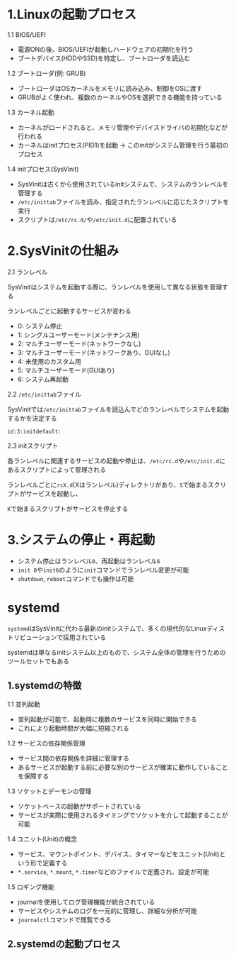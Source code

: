 # 1.Linuxの起動プロセス

1.1 BIOS/UEFI
- 電源ONの後、BIOS/UEFIが起動しハードウェアの初期化を行う
- ブートデバイス(HDDやSSD)を特定し、ブートローダを読込む

1.2 ブートローダ(例: GRUB)
- ブートローダはOSカーネルをメモリに読み込み、制御をOSに渡す
- GRUBがよく使われ、複数のカーネルやOSを選択できる機能を持っている

1.3 カーネル起動
- カーネルがロードされると、メモリ管理やデバイスドライバの初期化などが行われる
- カーネルはinitプロセス(PID1)を起動 → このinitがシステム管理を行う最初のプロセス

1.4 initプロセス(SysVinit)
- SysVinitは古くから使用されているinitシステムで、システムのランレベルを管理する
- `/etc/inittab`ファイルを読み、指定されたランレベルに応じたスクリプトを実行
- スクリプトは`/etc/rc.d/`や`/etc/init.d`に配置されている

# 2.SysVinitの仕組み

2.1 ランレベル

SysVinitはシステムを起動する際に、ランレベルを使用して異なる状態を管理する

ランレベルごとに起動するサービスが変わる

- 0: システム停止
- 1: シングルユーザーモード(メンテナンス用)
- 2: マルチユーザーモード(ネットワークなし)
- 3: マルチユーザーモード(ネットワークあり、GUIなし)
- 4: 未使用のカスタム用
- 5: マルチユーザーモード(GUIあり)
- 6: システム再起動

2.2 `/etc/inittab`ファイル

SysVinitでは`/etc/inittab`ファイルを読込んでどのランレベルでシステムを起動するかを決定する

```shell:/etc/inittab
id:3:initdefault:
```

2.3 initスクリプト

各ランレベルに関連するサービスの起動や停止は、`/etc/rc.d`や`/etc/init.d`にあるスクリプトによって管理される

ランレベルごとに`rcX.d`(Xはランレベル)ディレクトリがあり、`S`で始まるスクリプトがサービスを起動し、

`K`で始まるスクリプトがサービスを停止する

# 3.システムの停止・再起動
- システム停止はランレベル`0`、再起動はランレベル`6`
- `init 0`や`init6`のように`init`コマンドでランレベル変更が可能
- `shutdown`, `reboot`コマンドでも操作は可能

# systemd
`systemd`はSysVinitに代わる最新のinitシステムで、多くの現代的なLinuxディストリビューションで採用されている

systemdは単なるinitシステム以上のもので、システム全体の管理を行うためのツールセットでもある

## 1.systemdの特徴

1.1 並列起動
- 並列起動が可能で、起動時に複数のサービスを同時に開始できる
- これにより起動時間が大幅に短縮される

1.2 サービスの依存関係管理
- サービス間の依存関係を詳細に管理する
- あるサービスが起動する前に必要な別のサービスが確実に動作していることを保障する

1.3 ソケットとデーモンの管理
- ソケットベースの起動がサポートされている
- サービスが実際に使用されるタイミングでソケットを介して起動することが可能

1.4 ユニット(Unit)の概念
- サービス、マウントポイント、デバイス、タイマーなどをユニット(Unit)という形で定義する
- `*.service`, `*.mount`, `*.timer`などのファイルで定義され、設定が可能

1.5 ロギング機能
- journalを使用してログ管理機能が統合されている
- サービスやシステムのログを一元的に管理し、詳細な分析が可能
- `journalctl`コマンドで閲覧できる

## 2.systemdの起動プロセス

